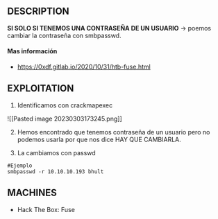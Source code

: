 
## DESCRIPTION

**SI SOLO SI TENEMOS UNA CONTRASEÑA DE UN USUARIO** -> poemos cambiar la contraseña con smbpasswd.

#### Mas información
* https://0xdf.gitlab.io/2020/10/31/htb-fuse.html


## EXPLOITATION

1. Identificamos con crackmapexec

![[Pasted image 20230303173245.png]]

2. Hemos encontrado que tenemos contraseña de un usuario pero no podemos usarla por que nos dice HAY QUE CAMBIARLA.

3. La cambiamos con passwd

```
#Ejemplo
smbpasswd -r 10.10.10.193 bhult
```

## MACHINES

* Hack The Box: Fuse

